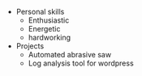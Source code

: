 - Personal skills
  - Enthusiastic
  - Energetic
  - hardworking
- Projects
  - Automated abrasive saw
  - Log analysis tool for wordpress
